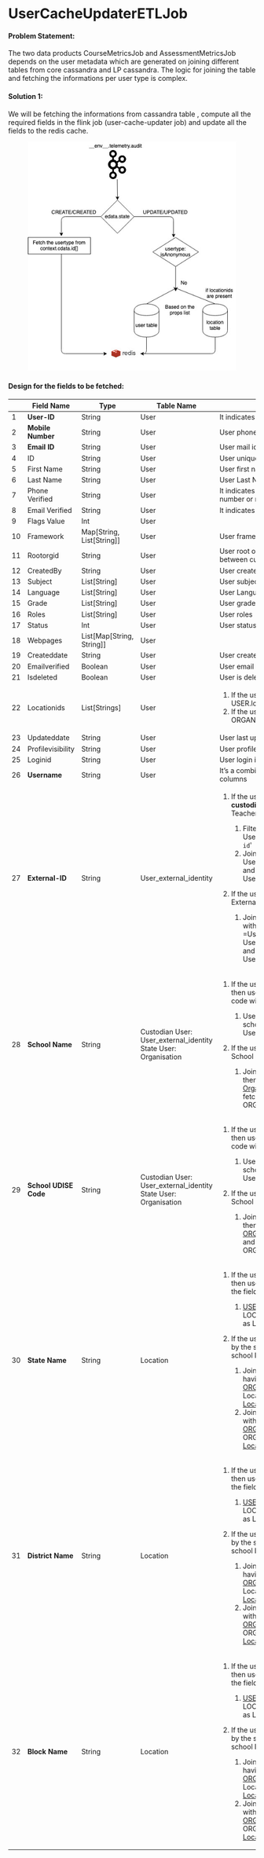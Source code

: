 # UserCacheUpdaterETLJob

#### Problem Statement: <a href="#problem-statement" id="problem-statement"></a>

The two data products CourseMetricsJob and AssessmentMetricsJob depends on the user metadata which are generated on joining different tables from core cassandra and LP cassandra. The logic for joining the table and fetching the informations per user type is complex.

#### Solution 1: <a href="#solution-1" id="solution-1"></a>

We will be fetching the informations from cassandra table , compute all the required fields in the flink job (user-cache-updater job) and update all the fields to the redis cache.

<figure><img src="../../.gitbook/assets/image (1).png" alt=""><figcaption></figcaption></figure>

#### Design for the fields to be fetched: <a href="#design-for-the-fields-to-be-fetched" id="design-for-the-fields-to-be-fetched"></a>

|    | Field Name            | Type                        | Table Name                                                                | Description                                                                                                                                                                                                                                                                                                                                                                                                                                                                                                                                                                                                                                                                                                                                                                                                                                                                                                                                                                                                                                                                |
| -- | --------------------- | --------------------------- | ------------------------------------------------------------------------- | -------------------------------------------------------------------------------------------------------------------------------------------------------------------------------------------------------------------------------------------------------------------------------------------------------------------------------------------------------------------------------------------------------------------------------------------------------------------------------------------------------------------------------------------------------------------------------------------------------------------------------------------------------------------------------------------------------------------------------------------------------------------------------------------------------------------------------------------------------------------------------------------------------------------------------------------------------------------------------------------------------------------------------------------------------------------------- |
| 1  | **User-ID**           | String                      | User                                                                      | It indicates user unique Identifier                                                                                                                                                                                                                                                                                                                                                                                                                                                                                                                                                                                                                                                                                                                                                                                                                                                                                                                                                                                                                                        |
| 2  | **Mobile Number**     | String                      | User                                                                      | User phone number in an encrypted format                                                                                                                                                                                                                                                                                                                                                                                                                                                                                                                                                                                                                                                                                                                                                                                                                                                                                                                                                                                                                                   |
| 3  | **Email ID**          | String                      | User                                                                      | User mail id in an encrypted format                                                                                                                                                                                                                                                                                                                                                                                                                                                                                                                                                                                                                                                                                                                                                                                                                                                                                                                                                                                                                                        |
| 4  | ID                    | String                      | User                                                                      | User unique identifier                                                                                                                                                                                                                                                                                                                                                                                                                                                                                                                                                                                                                                                                                                                                                                                                                                                                                                                                                                                                                                                     |
| 5  | First Name            | String                      | User                                                                      | User first name                                                                                                                                                                                                                                                                                                                                                                                                                                                                                                                                                                                                                                                                                                                                                                                                                                                                                                                                                                                                                                                            |
| 6  | Last Name             | String                      | User                                                                      | User Last Name                                                                                                                                                                                                                                                                                                                                                                                                                                                                                                                                                                                                                                                                                                                                                                                                                                                                                                                                                                                                                                                             |
| 7  | Phone Verified        | String                      | User                                                                      | It indicates whether user is verified the phone number or not                                                                                                                                                                                                                                                                                                                                                                                                                                                                                                                                                                                                                                                                                                                                                                                                                                                                                                                                                                                                              |
| 8  | Email Verified        | String                      | User                                                                      | It indicates whether user is verified the email or not                                                                                                                                                                                                                                                                                                                                                                                                                                                                                                                                                                                                                                                                                                                                                                                                                                                                                                                                                                                                                     |
| 9  | Flags Value           | Int                         | User                                                                      |                                                                                                                                                                                                                                                                                                                                                                                                                                                                                                                                                                                                                                                                                                                                                                                                                                                                                                                                                                                                                                                                            |
| 10 | Framework             | Map\[String, List\[String]] | User                                                                      | User framework                                                                                                                                                                                                                                                                                                                                                                                                                                                                                                                                                                                                                                                                                                                                                                                                                                                                                                                                                                                                                                                             |
| 11 | Rootorgid             | String                      | User                                                                      | User root org id (can be used to differentiate between custodian and state user)                                                                                                                                                                                                                                                                                                                                                                                                                                                                                                                                                                                                                                                                                                                                                                                                                                                                                                                                                                                           |
| 12 | CreatedBy             | String                      | User                                                                      | User created By                                                                                                                                                                                                                                                                                                                                                                                                                                                                                                                                                                                                                                                                                                                                                                                                                                                                                                                                                                                                                                                            |
| 13 | Subject               | List\[String]               | User                                                                      | User subjects                                                                                                                                                                                                                                                                                                                                                                                                                                                                                                                                                                                                                                                                                                                                                                                                                                                                                                                                                                                                                                                              |
| 14 | Language              | List\[String]               | User                                                                      | User Language                                                                                                                                                                                                                                                                                                                                                                                                                                                                                                                                                                                                                                                                                                                                                                                                                                                                                                                                                                                                                                                              |
| 15 | Grade                 | List\[String]               | User                                                                      | User grades                                                                                                                                                                                                                                                                                                                                                                                                                                                                                                                                                                                                                                                                                                                                                                                                                                                                                                                                                                                                                                                                |
| 16 | Roles                 | List\[String]               | User                                                                      | User roles                                                                                                                                                                                                                                                                                                                                                                                                                                                                                                                                                                                                                                                                                                                                                                                                                                                                                                                                                                                                                                                                 |
| 17 | Status                | Int                         | User                                                                      | User status                                                                                                                                                                                                                                                                                                                                                                                                                                                                                                                                                                                                                                                                                                                                                                                                                                                                                                                                                                                                                                                                |
| 18 | Webpages              | List\[Map\[String, String]] | User                                                                      |                                                                                                                                                                                                                                                                                                                                                                                                                                                                                                                                                                                                                                                                                                                                                                                                                                                                                                                                                                                                                                                                            |
| 19 | Createddate           | String                      | User                                                                      | User created date                                                                                                                                                                                                                                                                                                                                                                                                                                                                                                                                                                                                                                                                                                                                                                                                                                                                                                                                                                                                                                                          |
| 20 | Emailverified         | Boolean                     | User                                                                      | User email is verified or not                                                                                                                                                                                                                                                                                                                                                                                                                                                                                                                                                                                                                                                                                                                                                                                                                                                                                                                                                                                                                                              |
| 21 | Isdeleted             | Boolean                     | User                                                                      | User is deleted or not                                                                                                                                                                                                                                                                                                                                                                                                                                                                                                                                                                                                                                                                                                                                                                                                                                                                                                                                                                                                                                                     |
| 22 | Locationids           | List\[Strings]              | User                                                                      | <ol><li>If the user is <strong>Self Signed Up (custodian) user</strong>: USER.locationids</li><li>If the user is <strong>state user:</strong> ORGANISATION.locationids</li></ol>                                                                                                                                                                                                                                                                                                                                                                                                                                                                                                                                                                                                                                                                                                                                                                                                                                                                                           |
| 23 | Updateddate           | String                      | User                                                                      | User last updated date                                                                                                                                                                                                                                                                                                                                                                                                                                                                                                                                                                                                                                                                                                                                                                                                                                                                                                                                                                                                                                                     |
| 24 | Profilevisibility     | String                      | User                                                                      | User profile visibility                                                                                                                                                                                                                                                                                                                                                                                                                                                                                                                                                                                                                                                                                                                                                                                                                                                                                                                                                                                                                                                    |
| 25 | Loginid               | String                      | User                                                                      | User login id                                                                                                                                                                                                                                                                                                                                                                                                                                                                                                                                                                                                                                                                                                                                                                                                                                                                                                                                                                                                                                                              |
| 26 | **Username**          | String                      | User                                                                      | It’s a combination of user first name and last name columns                                                                                                                                                                                                                                                                                                                                                                                                                                                                                                                                                                                                                                                                                                                                                                                                                                                                                                                                                                                                                |
| 27 | **External-ID**       | String                      | User\_external\_identity                                                  | <ol><li><p>If the user is a <strong>self signed up user in the custodian org</strong> then the user’s self declared Teacher ID will be the value to the field.</p><ol><li> Filter the User_external_identity.idtype='<code>declared-ext-id</code>'</li><li>Join with ORG table with condition User_external_identity.provider=ORG.channel and fetch User_external_identity.userid , User_external_identity.externalID</li></ol></li><li><p>If the user is a <strong>state user</strong> then the state provided External ID will be the value to the field.</p><ol><li>Join USER and User_external_identity table with User_external_identity.idType =User.channel and User_external_identity.provider=User.channel and fetch User_external_identity.userid , User_external_identity.externalID</li></ol></li></ol>                                                                                                                                                                                                                                                        |
| 28 | **School Name**       | String                      | <p>Custodian User: User_external_identity<br>State User: Organisation</p> | <ol><li><p>If the user is <strong>Self Signed Up (custodian) user</strong> then user’s self declared School Information code will be the value to the field.</p><ol><li>User_external_identity.idtype='declared-school-name' anf fetch User_external_identity.externalid,userid</li></ol></li><li><p>If the user is <strong>state user</strong> then state provided School Information will be the values.</p><ol><li>Join on User.userId = User_org.userId and then on get User_org.orgId and then join with <a href="http://organisation.id/">Organisation.id</a> where isRootOrg = false and fetch the Organisation.orgcode and ORG.orgname as school_name</li></ol></li></ol>                                                                                                                                                                                                                                                                                                                                                                                          |
| 29 | **School UDISE Code** | String                      | <p>Custodian User: User_external_identity<br>State User: Organisation</p> | <ol><li><p>If the user is <strong>Self Signed Up (custodian) user</strong> then user’s self declared School Information code will be the value to the field.</p><ol><li>User_external_identity.idtype='declared-school-udise-code' and fetch User_external_identity.externalid,userid</li></ol></li><li><p>If the user is <strong>state user</strong> then state provided School Information will be the values.</p><ol><li>Join on User.userId = User_org.userId and then on get User_org.orgId and then join with <a href="http://organisation.id/">ORGANISATION.id</a> where isRootOrg = false and fetch the ORGANISATION.orgcode and ORG.orgname as school_name</li></ol></li></ol>                                                                                                                                                                                                                                                                                                                                                                                    |
| 30 | **State Name**        | String                      | Location                                                                  | <ol><li><p>If the user is <strong>Self Signed Up (custodian) user</strong> then user’s self declared state will be the value to the field</p><ol><li><a href="http://user.locationids=location.id/">USER.locationids=LOCATION.id</a> and LOCATION.type='state/' and fetch the name as LOCATION.{state_name},USER.userid</li></ol></li><li><p>If the user is <strong>state user</strong> then state value passed by the state system or derived from the teacher’s school ID will be the value to the field</p><ol><li>Join ORGANISATION and location table having condition:<br><a href="http://org.locationids=location.id/">ORG.locationids=Location.id</a> &#x26;&#x26; Location.type='state and fetch the <a href="http://location.name/">Location.name</a>, <a href="http://org.id/">ORG.id</a></li><li>Join the Dataframe given in (i) and user table with condition:<br><a href="http://org.id/">ORG.id</a> = USER.rootorgid &#x26;&#x26; ORG.isrootorg=true and get the USER.userid, <a href="http://location.name/">Location.name</a></li></ol></li></ol>         |
| 31 | **District Name**     | String                      | Location                                                                  | <ol><li><p>If the user is <strong>Self Signed Up (custodian) user</strong> then user’s self declared state will be the value to the field</p><ol><li><a href="http://user.locationids=location.id/">USER.locationids=LOCATION.id</a> and LOCATION.type='district' and fetch the name as LOCATION.{district_name},USER.userid</li></ol></li><li><p>If the user is <strong>state user</strong> then state value passed by the state system or derived from the teacher’s school ID will be the value to the field</p><ol><li>Join ORGANISATION and location table having condition:<br><a href="http://org.locationids=location.id/">ORG.locationids=Location.id</a> &#x26;&#x26; Location.type='district and fetch the <a href="http://location.name/">Location.name</a>, <a href="http://org.id/">ORG.id</a></li><li>Join the Dataframe given in (i) and user table with condition:<br><a href="http://org.id/">ORG.id</a> = USER.rootorgid &#x26;&#x26; ORG.isrootorg=true and get the USER.userid, <a href="http://location.name/">Location.name</a></li></ol></li></ol> |
| 32 | **Block Name**        | String                      | Location                                                                  | <ol><li><p>If the user is <strong>Self Signed Up (custodian) user</strong> then user’s self declared state will be the value to the field</p><ol><li><a href="http://user.locationids=location.id/">USER.locationids=LOCATION.id</a> and LOCATION.type='block' and fetch the name as LOCATION.{block_name},USER.userid</li></ol></li><li><p>If the user is <strong>state user</strong> then state value passed by the state system or derived from the teacher’s school ID will be the value to the field</p><ol><li>Join ORGANISATION and location table having condition:<br><a href="http://org.locationids=location.id/">ORG.locationids=Location.id</a> &#x26;&#x26; Location.type='block' and fetch the <a href="http://location.name/">Location.name</a>, <a href="http://org.id/">ORG.id</a></li><li>Join the Dataframe given in (i) and user table with condition:<br><a href="http://org.id/">ORG.id</a> = USER.rootorgid &#x26;&#x26; ORG.isrootorg=true and get the USER.userid, <a href="http://location.name/">Location.name</a></li></ol></li></ol>         |

&#x20;

